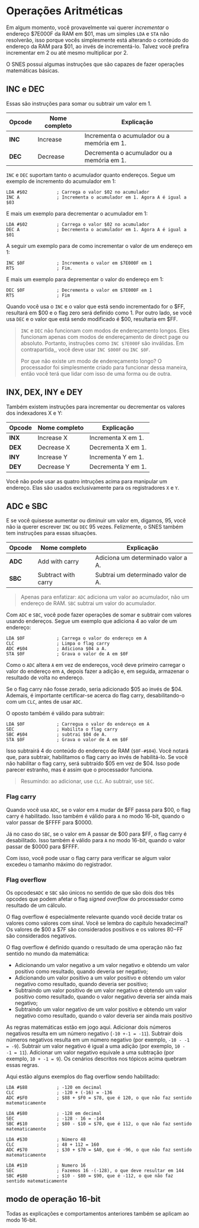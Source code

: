 # Operações Aritméticas

Em algum momento, você provavelmente vai querer *incrementar* o endereço $7E000F da RAM em $01, mas um simples `LDA` e `STA`  não resolverão, isso porque vocês simplesmente está alterando o conteúdo do endereço da RAM para $01, ao invés de incrementá-lo. Talvez você prefira incrementar em 2 ou até mesmo multiplicar por 2.

O SNES possui algumas instruções que são capazes de fazer operações matemáticas básicas.

## INC e DEC

Essas são instruções para somar ou subtrair um valor em 1.

|Opcode|Nome completo|Explicação|
|-|-|-|
|**INC**|Increase|Incrementa o acumulador ou a memória em 1.|
|**DEC**|Decrease|Decrementa o acumulador ou a memória em 1.|

`INC` e `DEC` suportam tanto o acumulador quanto endereços. Segue um exemplo de incremento do acumulador em 1:

```
LDA #$02           ; Carrega o valor $02 no acumulador
INC A              ; Incrementa o acumulador em 1. Agora A é igual a $03
```
E mais um exemplo para decrementar o acumulador em 1:
```
LDA #$02           ; Carrega o valor $02 no acumulador
DEC A              ; Decrementa o acumulador em 1. Agora A é igual a $01
```
A seguir um exemplo para de como incrementar o valor de um endereço em 1:
```
INC $0F            ; Incrementa o valor em $7E000F em 1
RTS                ; Fim.
```
E mais um exemplo para deprementar o valor do endereço em 1:
```
DEC $0F            ; Decrementa o valor em $7E000F em 1
RTS                ; Fim
```

Quando você usa o `INC` e o valor que está sendo incrementado for o $FF, resultará em $00 e o flag zero será definido como 1. Por outro lado, se  você usa `DEC` e o valor que está sendo modificado é $00, resultaria em $FF.

> `INC` e `DEC` não funcionam com modos de endereçamento longos. Eles funcionam apenas com modos de endereçamento de direct page ou absoluto. Portanto, instruções como `INC $7E000F` são inválidas. Em contrapartida,, você deve usar `INC $000F` ou `INC $0F`.
>
> Por que não existe um modo de endereçamento longo? O processador foi simplesmente criado para funcionar dessa maneira, então você terá que lidar com isso de uma forma ou de outra.

## INX, DEX, INY e DEY
Também existem instruções para incrementar ou decrementar os valores dos indexadores X e Y:

|Opcode|Nome completo|Explicação|
|-|-|-|
|**INX**|Increase X|Incrementa X em 1.|
| **DEX** | Decrease X    |Decrementa X em 1.|
|**INY**|Increase Y|Incrementa Y em 1.|
|**DEY**|Decrease Y|Decrementa Y em 1.|

Você não pode usar as quatro intruções acima para manipular um endereço. Elas são usados exclusivamente para os registradores `X` e `Y`.

## ADC e SBC
E se você quisesse aumentar ou diminuir um valor em, digamos, 95, você não ia querer escrever `INC` ou `DEC` 95 vezes. Felizmente, o SNES também tem instruções para essas situações.

|Opcode|Nome completo|Explicação|
|-|-|-|
|**ADC**|Add with carry|Adiciona um determinado valor a A.|
|**SBC**|Subtract with carry|Subtrai um determinado valor de A.|

> Apenas para enfatizar: `ADC` adiciona um valor ao acumulador, não um endereço de RAM. `SBC` subtrai um valor do acumulador.

Com `ADC` e `SBC`, você pode fazer operações de somar e subtrair com valores usando endereços. Segue um exemplo que adiciona 4 ao valor de um endereço:
```
LDA $0F            ; Carrega o valor do endereço em A
CLC                ; Limpa o flag carry
ADC #$04           ; Adiciona $04 a A.
STA $0F            ; Grava o valor de A em $0F
```
Como o `ADC` altera `A` em vez de endereços, você deve primeiro carregar o valor do endereço em `A`, depois fazer a adição e, em seguida, armazenar o resultado de volta no endereço.

Se o flag carry não fosse zerado, seria adicionado $05 ao invés de $04. Ademais, é importante certificar-se acerca do flag carry, desabilitando-o com um `CLC`, antes de usar `ADC`.

O oposto também é válido para subtrair:

```
LDA $0F            ; Carregua o valor do endereço em A
SEC                ; Habilita o flag carry
SBC #$04           ; subtrai $04 de A.
STA $0F            ; Grava o valor de A em $0F
```
Isso subtrairá 4 do conteúdo do endereço de RAM (`$0F-#$04`). Você notará que, para subtrair, habilitamos o flag carry ao invés de habilitá-lo. Se você não habilitar o flag carry, será subtraído $05 em vez de $04. Isso pode parecer estranho, mas é assim  que o processador funciona.

> Resumindo: ao adicionar, use `CLC`. Ao subtrair, use `SEC`.

### Flag carry
Quando você usa `ADC`, se o valor em `A` mudar de $FF passa para $00, o flag carry é habilitado. Isso também é válido para `A` no modo 16-bit, quando o valor passar de $FFFF para $0000.

Já no caso do `SBC`, se o valor em A passar de $00 para $FF, o flag carry é desabilitado. Isso também é válido para `A` no modo 16-bit, quando o valor passar de $0000 para $FFFF.

Com isso, você pode usar o flag carry para verificar se algum valor excedeu o tamanho máximo do registrador.

### Flag overflow

Os opcodes`ADC` e `SBC` são únicos no sentido de que são dois dos três opcodes que podem afetar o flag *signed overflow* do processador como resultado de um cálculo.

O flag overflow é especialmente relevante quando você decide tratar os valores como valores com sinal. Você se lembra do capítulo hexadecimal? Os valores de $00 a $7F são considerados positivos e os valores $80-$FF são considerados negativos.

O flag overflow é definido quando o resultado de uma operação não faz sentido no mundo da matemática:

* Adicionando um valor negativo a um valor negativo e obtendo um valor positivo como resultado, quando deveria ser negativo;
* Adicionando um valor positivo a um valor positivo e obtendo um valor negativo como resultado, quando deveria ser positivo;
* Subtraindo um valor positivo de um valor negativo e obtendo um valor positivo como resultado, quando o valor negativo deveria ser ainda mais negativo;
* Subtraindo um valor negativo de um valor positivo e obtendo um valor negativo como resultado, quando o valor deveria ser ainda mais positivo

As regras matemáticas estão em jogo aqui. Adicionar dois números negativos resulta em um número negativo (`-10 +-1 = -11`). Subtrair dois números negativos resulta em um número negativo (por exemplo, `-10 - -1 = -9`). Subtrair um valor negativo é igual a uma adição (por exemplo, `10 - -1 = 11`). Adicionar um valor negativo equivale a uma subtração (por exemplo, `10 + -1 = 9`). Os cenários descritos nos tópicos acima quebram essas regras.

Aqui estão alguns exemplos do flag overflow sendo habilitado:
```
LDA #$88           ; -120 em decimal
CLC                ; -120 + (-16) = -136
ADC #$F0           ; $88 + $F0 = $78, que é 120, o que não faz sentido matematicamente
```

```
LDA #$80           ; -128 em decimal
SEC                ; -128 - 16 = -144
SBC #$10           ; $80 - $10 = $70, que é 112, o que não faz sentido matematicamente
```

```
LDA #$30           ; Número 48
CLC                ; 48 + 112 = 160
ADC #$70           ; $30 + $70 = $A0, que é -96, o que não faz sentido matematicamente
```

```
LDA #$10           ; Numero 16
SEC                ; Fazemos 16 -(-128), o que deve resultar em 144
SBC #$80           ; $10 - $80 = $90, que é -112, o que não faz sentido matematicamente
```

## modo de operação 16-bit
Todas as explicações e comportamentos anteriores também se aplicam ao modo 16-bit.